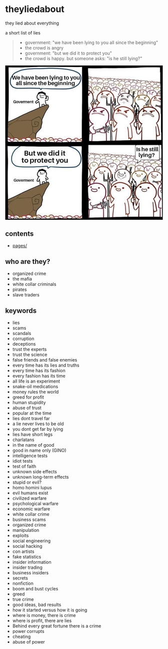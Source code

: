 # theyliedabout

they lied about everything

a short list of lies

<blockquote>

- government: "we have been lying to you all since the beginning"
- the crowd is angry
- government: "but we did it to protect you"
- the crowd is happy. but someone asks: "is he still lying?"

</blockquote>

![is he still lying? preaching to the mob meme](./images/is-he-still-lying--we-have-been-lying-to-you--but-we-did-it-to-protect-you--preaching-to-the-mob-meme.jpg "1. government: we have been lying to you all since the beginning. 2. (mob is angry.) 3. government: but we did it to protect you. 4. (mob is happy.) someone: is he still lying? -- preaching to the mob meme")

## contents

- [pages/](pages/)

## who are they?

- organized crime
- the mafia
- white collar criminals
- pirates
- slave traders

## keywords

- lies
- scams
- scandals
- corruption
- deceptions
- trust the experts
- trust the science
- false friends and false enemies
- every time has its lies and truths
- every time has its fashion
- every fashion has its time
- all life is an experiment
- snake-oil medications
- money rules the world
- greed for profit
- human stupidity
- abuse of trust
- popular at the time
- lies dont travel far
- a lie never lives to be old
- you dont get far by lying
- lies have short legs
- charlatans
- in the name of good
- good in name only (GINO)
- intelligence tests
- idiot tests
- test of faith
- unknown side effects
- unknown long-term effects
- stupid or evil?
- homo homini lupus
- evil humans exist
- civilized warfare
- psychological warfare
- economic warfare
- white collar crime
- business scams
- organized crime
- manipulation
- exploits
- social engineering
- social hacking
- con artists
- fake statistics
- insider information
- insider trading
- business insiders
- secrets
- nonfiction
- boom and bust cycles
- greed
- true crime
- good ideas, bad results
- how it started versus how it is going
- where is money, there is crime
- where is profit, there are lies
- Behind every great fortune there is a crime
- power corrupts
- cheating
- abuse of power
